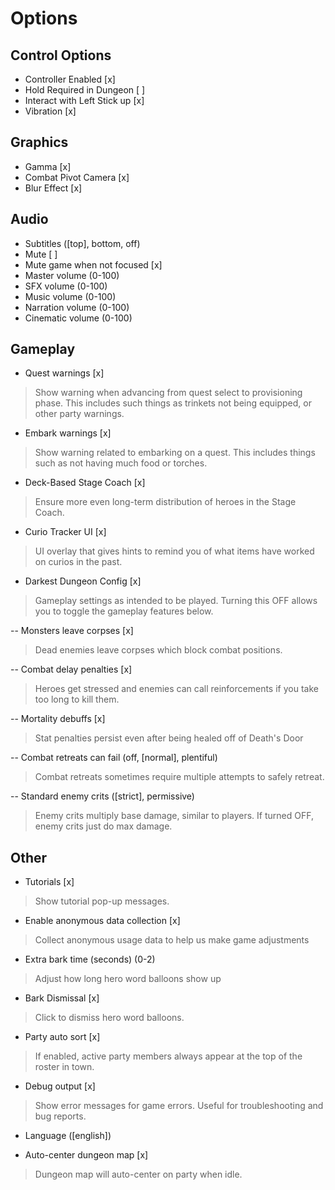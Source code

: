 # Options

## Control Options

- Controller Enabled [x]
- Hold Required in Dungeon [ ]
- Interact with Left Stick up [x]
- Vibration [x]

## Graphics

- Gamma [x]
- Combat Pivot Camera [x]
- Blur Effect [x]

## Audio

- Subtitles ([top], bottom, off)
- Mute [ ]
- Mute game when not focused [x]
- Master volume (0-100)
- SFX volume (0-100)
- Music volume (0-100)
- Narration volume (0-100)
- Cinematic volume (0-100)

## Gameplay

- Quest warnings [x]

> Show warning when advancing from quest select to provisioning phase. This includes such things as trinkets not being equipped, or other party warnings.

- Embark warnings [x]

> Show warning related to embarking on a quest. This includes things such as not having much food or torches.

- Deck-Based Stage Coach [x]

> Ensure more even long-term distribution of heroes in the Stage Coach.

- Curio Tracker UI [x]

> UI overlay that gives hints to remind you of what items have worked on curios in the past.

- Darkest Dungeon Config [x]

> Gameplay settings as intended to be played. Turning this OFF allows you to toggle the gameplay features below.

-- Monsters leave corpses [x]

> Dead enemies leave corpses which block combat positions.

-- Combat delay penalties [x]

> Heroes get stressed and enemies can call reinforcements if you take too long to kill them.

-- Mortality debuffs [x]

> Stat penalties persist even after being healed off of Death's Door

-- Combat retreats can fail (off, [normal], plentiful)

> Combat retreats sometimes require multiple attempts to safely retreat.

-- Standard enemy crits ([strict], permissive)

> Enemy crits multiply base damage, similar to players. If turned OFF, enemy crits just do max damage.

## Other

- Tutorials [x]

> Show tutorial pop-up messages.

- Enable anonymous data collection  [x]

> Collect anonymous usage data to help us make game adjustments

- Extra bark time (seconds) (0-2)

> Adjust how long hero word balloons show up

- Bark Dismissal [x]

> Click to dismiss hero word balloons.

- Party auto sort [x]

> If enabled, active party members always appear at the top of the roster in town.

- Debug output [x]

> Show error messages for game errors. Useful for troubleshooting and bug reports.

- Language ([english])

- Auto-center dungeon map [x]

> Dungeon map will auto-center on party when idle.

